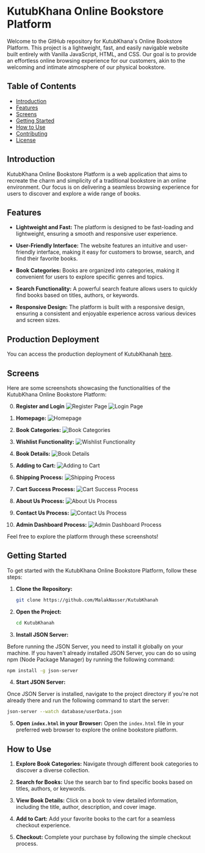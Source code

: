 # KutubKhana Online Bookstore Platform

Welcome to the GitHub repository for KutubKhana's Online Bookstore Platform. This project is a lightweight, fast, and easily navigable website built entirely with Vanilla JavaScript, HTML, and CSS. Our goal is to provide an effortless online browsing experience for our customers, akin to the welcoming and intimate atmosphere of our physical bookstore.

## Table of Contents

- [Introduction](#introduction)
- [Features](#features)
- [Screens](#screens)
- [Getting Started](#getting-started)
- [How to Use](#how-to-use)
- [Contributing](#contributing)
- [License](#license)

## Introduction

KutubKhana Online Bookstore Platform is a web application that aims to recreate the charm and simplicity of a traditional bookstore in an online environment. Our focus is on delivering a seamless browsing experience for users to discover and explore a wide range of books.

## Features

- **Lightweight and Fast:** The platform is designed to be fast-loading and lightweight, ensuring a smooth and responsive user experience.

- **User-Friendly Interface:** The website features an intuitive and user-friendly interface, making it easy for customers to browse, search, and find their favorite books.

- **Book Categories:** Books are organized into categories, making it convenient for users to explore specific genres and topics.

- **Search Functionality:** A powerful search feature allows users to quickly find books based on titles, authors, or keywords.

- **Responsive Design:** The platform is built with a responsive design, ensuring a consistent and enjoyable experience across various devices and screen sizes.

## Production Deployment

You can access the production deployment of KutubKhanah [here](https://malaknasser.github.io/KutubKhanah).


## Screens

Here are some screenshots showcasing the functionalities of the KutubKhana Online Bookstore Platform:

0. **Register and Login**
   ![Register Page](./Assets/KutubKhanahScreens/register2.png)
   ![Login Page](./Assets/KutubKhanahScreens/login2.png)

1. **Homepage:**
   ![Homepage](./Assets/KutubKhanahScreens/index.png)

2. **Book Categories:**
   ![Book Categories](./Assets/KutubKhanahScreens/bookstore.png)

3. **Wishlist Functionality:**
   ![Wishlist Functionality](./Assets/KutubKhanahScreens/wishList.jpg)

4. **Book Details:**
   ![Book Details](./Assets/KutubKhanahScreens/itemView.png)

5. **Adding to Cart:**
   ![Adding to Cart](./Assets/KutubKhanahScreens/cart.png)

6. **Shipping Process:**
   ![Shipping Process](./Assets/KutubKhanahScreens/shipping.jpg)

7. **Cart Success Process:**
   ![Cart Success Process](./Assets/KutubKhanahScreens/cartSuccess.png)

8. **About Us Process:**
   ![About Us Process](./Assets/KutubKhanahScreens/aboutUs.png)

9. **Contact Us Process:**
   ![Contact Us Process](./Assets/KutubKhanahScreens/contactUs.png)

10. **Admin Dashboard Process:**
    ![Admin Dashboard Process](./Assets/KutubKhanahScreens/admin.png)

Feel free to explore the platform through these screenshots!

## Getting Started

To get started with the KutubKhana Online Bookstore Platform, follow these steps:

1. **Clone the Repository:**

   ```bash
   git clone https://github.com/MalakNasser/KutubKhanah
   ```

2. **Open the Project:**

   ```bash
   cd KutubKhanah
   ```

3. **Install JSON Server:**

Before running the JSON Server, you need to install it globally on your machine. If you haven't already installed JSON Server, you can do so using npm (Node Package Manager) by running the following command:

   ```bash
   npm install -g json-server
   ```

4. **Start JSON Server:**

Once JSON Server is installed, navigate to the project directory if you're not already there and run the following command to start the server:

   ```bash
   json-server --watch database/userData.json
   ```

5. **Open `index.html` in your Browser:**
   Open the `index.html` file in your preferred web browser to explore the online bookstore platform.

## How to Use

1. **Explore Book Categories:**
   Navigate through different book categories to discover a diverse collection.

2. **Search for Books:**
   Use the search bar to find specific books based on titles, authors, or keywords.

3. **View Book Details:**
   Click on a book to view detailed information, including the title, author, description, and cover image.

4. **Add to Cart:**
   Add your favorite books to the cart for a seamless checkout experience.

5. **Checkout:**
   Complete your purchase by following the simple checkout process.

